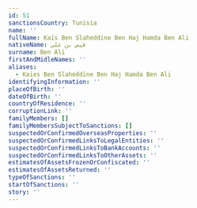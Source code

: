 ```yaml
---
id: 51
sanctionsCountry: Tunisia
name: ''
fullName: Kaïs Ben Slaheddine Ben Haj Hamda Ben Ali
nativeName: قيس بن علي
surname: Ben Ali
firstAndMidleNames: ''
aliases:
  - Kaies Ben Slaheddine Ben Haj Hamda Ben Ali
identifyingInformation: ''
placeOfBirth: ''
dateOfBirth: ''
countryOfResidence: ''
corruptionLink: ''
familyMembers: []
familyMembersSubjectToSanctions: []
suspectedOrConfirmedOverseasProperties: ''
suspectedOrConfirmedLinksToLegalEntities: ''
suspectedOrConfirmedLinksToBankAccounts: ''
suspectedOrConfirmedLinksToOtherAssets: ''
estimatesOfAssetsFrozenOrConfiscated: ''
estimatesOfAssetsReturned: ''
typeOfSanctions: ''
startOfSanctions: ''
story: ''
---
```

